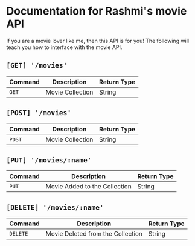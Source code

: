 # Documentation for Rashmi's movie API

If you are a movie lover like me, then this API is for you! The following will teach you how to interface with the movie API.

## `[GET] '/movies'`
|Command |Description       |Return Type |
|------- |------------      |----        |
| `GET`  |Movie Collection  |String      |

## `[POST] '/movies'`
|Command |Description       |Return Type |
|------- |------------      |----        |
| `POST` |Movie Collection  |String      |

## `[PUT] '/movies/:name'`
|Command |Description       			 |Return Type |
|------- |------------      			 |----        |
| `PUT`  |Movie Added to the Collection  |String      |

## `[DELETE] '/movies/:name'`
|Command 	|Description       			 		|Return Type |
|------- 	|------------      			 		|----        |
| `DELETE`  |Movie Deleted from the Collection  |String      |